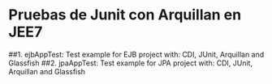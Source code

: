 # Pruebas de Junit con Arquillan en JEE7
##1. ejbAppTest:
Test example for EJB project with: CDI, JUnit, Arquillan and Glassfish
##2. jpaAppTest:
Test example for JPA project with: CDI, JUnit, Arquillan and Glassfish

